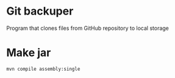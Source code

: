 # Git backuper

Program that clones files from GitHub repository to local storage

# Make jar

```
mvn compile assembly:single
```

